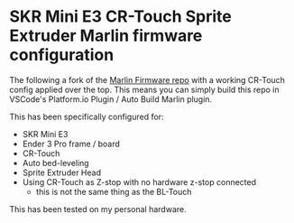 # SKR Mini E3 CR-Touch Sprite Extruder Marlin firmware configuration
The following a fork of the [Marlin Firmware repo](`https://github.com/MarlinFirmware/Marlin`) with a working CR-Touch config applied over the top. This means you can simply build this repo in VSCode's Platform.io Plugin / Auto Build Marlin plugin.

This has been specifically configured for:
 - SKR Mini E3
 - Ender 3 Pro frame / board
 - CR-Touch
 - Auto bed-leveling
 - Sprite Extruder Head
 - Using CR-Touch as Z-stop with no hardware z-stop connected
   - this is not the same thing as the BL-Touch

This has been tested on my personal hardware.